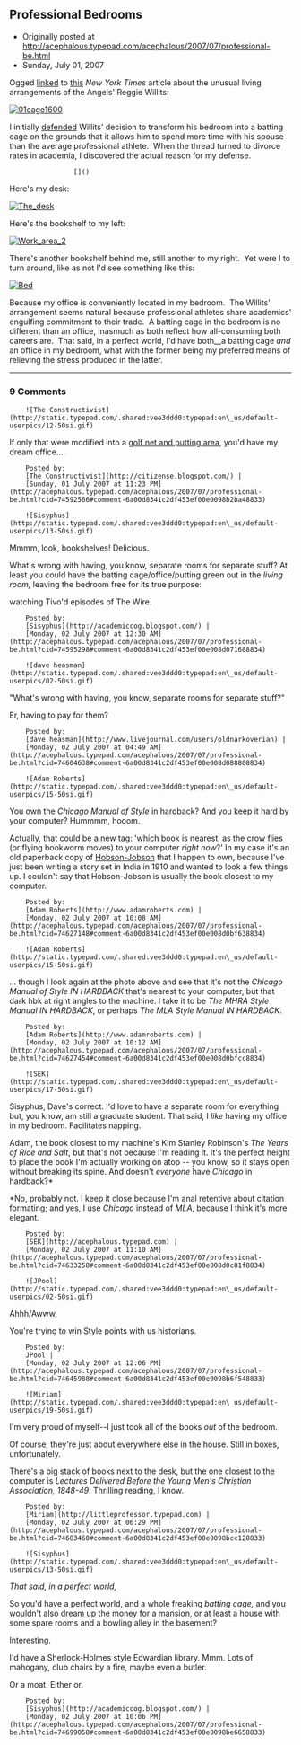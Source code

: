 ## Professional Bedrooms

 * Originally posted at http://acephalous.typepad.com/acephalous/2007/07/professional-be.html
 * Sunday, July 01, 2007



Ogged [linked](http://www.unfogged.com/archives/week\_2007\_07\_01.html) to [this](http://www.nytimes.com/2007/07/01/sports/01cage.html?ex=1341028800&en=e5292f3a8d589ae2&ei=5124&partner=permalink&exprod=permalink) _New York Times_ article about the unusual living arrangements of the Angels' Reggie Willits:

[![01cage1600](http://acephalous.typepad.com/photos/uncategorized/2007/07/01/01cage1600.jpg "01cage1600")](http://acephalous.typepad.com/photos/uncategorized/2007/07/01/01cage1600.jpg)

I initially [defended](http://www.unfogged.com/archives/comments\_7074.html#578244) Willits' decision to transform his bedroom into a batting cage on the grounds that it allows him to spend more time with his spouse than the average professional athlete.  When the thread turned to divorce rates in academia, I discovered the actual reason for my defense.  

		

					[]()
			

Here's my desk:

[![The\_desk](http://acephalous.typepad.com/photos/uncategorized/2007/07/01/the\_desk.jpg "The\_desk")](http://acephalous.typepad.com/photos/uncategorized/2007/07/01/the\_desk.jpg)

Here's the bookshelf to my left:

[![Work\_area\_2](http://acephalous.typepad.com/photos/uncategorized/2007/07/01/work\_area\_2.jpg "Work\_area\_2")](http://acephalous.typepad.com/photos/uncategorized/2007/07/01/work\_area\_2.jpg)

There's another bookshelf behind me, still another to my right.  Yet
were I to turn around, like as not I'd see something like this:

[![Bed](http://acephalous.typepad.com/photos/uncategorized/2007/07/01/bed.jpg "Bed")](http://acephalous.typepad.com/photos/uncategorized/2007/07/01/bed.jpg)

Because my office is conveniently located in my bedroom.  The
Willits' arrangement seems natural because professional athletes share
academics' engulfing commitment to their trade.  A batting cage in the
bedroom is no different than an office, inasmuch as both reflect how
all-consuming both careers are.  That said, in a perfect world, I'd
have both__a batting cage _and_ an office in my bedroom, what with the former being my preferred means of relieving the stress produced in the latter.  

			

* * *

### 9 Comments 

		

                
[]()

	

		![The Constructivist](http://static.typepad.com/.shared:vee3ddd0:typepad:en\_us/default-userpics/12-50si.gif)
	

	

		

If only that were modified into a [golf net and putting area](http://mlyhlss.blogspot.com/2007/06/take-your-blog-to-course-us-womens-open.html), you'd have my dream office....

	

		Posted by:
		[The Constructivist](http://citizense.blogspot.com/) |
		[Sunday, 01 July 2007 at 11:23 PM](http://acephalous.typepad.com/acephalous/2007/07/professional-be.html?cid=74592566#comment-6a00d8341c2df453ef00e0098b2ba48833)

[]()

	

		![Sisyphus](http://static.typepad.com/.shared:vee3ddd0:typepad:en\_us/default-userpics/13-50si.gif)
	

	

		

Mmmm, look, bookshelves! Delicious. 

What's wrong with having, you know, separate rooms for separate stuff? At least you could have the batting cage/office/putting green out in the _living room,_ leaving the bedroom free for its true purpose:

watching Tivo'd episodes of The Wire.

	

		Posted by:
		[Sisyphus](http://academiccog.blogspot.com/) |
		[Monday, 02 July 2007 at 12:30 AM](http://acephalous.typepad.com/acephalous/2007/07/professional-be.html?cid=74595298#comment-6a00d8341c2df453ef00e008d071688834)

[]()

	

		![dave heasman](http://static.typepad.com/.shared:vee3ddd0:typepad:en\_us/default-userpics/02-50si.gif)
	

	

		

"What's wrong with having, you know, separate rooms for separate stuff?"

 Er, having to pay for them?

	

		Posted by:
		[dave heasman](http://www.livejournal.com/users/oldnarkoverian) |
		[Monday, 02 July 2007 at 04:49 AM](http://acephalous.typepad.com/acephalous/2007/07/professional-be.html?cid=74604638#comment-6a00d8341c2df453ef00e008d088808834)

[]()

	

		![Adam Roberts](http://static.typepad.com/.shared:vee3ddd0:typepad:en\_us/default-userpics/15-50si.gif)
	

	

		

You own the _Chicago Manual of Style_ in hardback?  And you keep it hard by your computer?   Hummmm, hooom.

Actually, that could be a new tag: 'which book is nearest, as the crow flies (or flying bookworm moves) to your computer _right now_?'  In my case it's an old paperback copy of  [Hobson-Jobson](http://en.wikipedia.org/wiki/Hobson-Jobson) that I happen to own, because I've just been writing a story set in India in 1910 and wanted to look a few things up.  I couldn't say that Hobson-Jobson is usually the book closest to my computer. 

	

		Posted by:
		[Adam Roberts](http://www.adamroberts.com) |
		[Monday, 02 July 2007 at 10:08 AM](http://acephalous.typepad.com/acephalous/2007/07/professional-be.html?cid=74627148#comment-6a00d8341c2df453ef00e008d0bf638834)

[]()

	

		![Adam Roberts](http://static.typepad.com/.shared:vee3ddd0:typepad:en\_us/default-userpics/15-50si.gif)
	

	

		

... though I look again at the photo above and see that it's not the _Chicago Manual of Style IN HARDBACK_ that's nearest to your computer, but that dark hbk at right angles to the machine.  I take it to be _The MHRA Style Manual IN HARDBACK_, or perhaps _The MLA Style Manual IN HARDBACK_.

	

		Posted by:
		[Adam Roberts](http://www.adamroberts.com) |
		[Monday, 02 July 2007 at 10:12 AM](http://acephalous.typepad.com/acephalous/2007/07/professional-be.html?cid=74627454#comment-6a00d8341c2df453ef00e008d0bfcc8834)

[]()

	

		![SEK](http://static.typepad.com/.shared:vee3ddd0:typepad:en\_us/default-userpics/17-50si.gif)
	

	

		

Sisyphus, Dave's correct.  I'd love to have a separate room for everything but, you know, am still a graduate student.  That said, I _like_ having my office in my bedroom.  Facilitates napping.

Adam, the book closest to my machine's Kim Stanley Robinson's _The Years of Rice and Salt_, but that's not because I'm reading it.  It's the perfect height to place the book I'm actually working on atop -- you know, so it stays open without breaking its spine.  And doesn't _everyone_ have _Chicago_ in hardback?\*

\*No, probably not.  I keep it close because I'm anal retentive about citation formating; and yes, I use _Chicago_ instead of _MLA_, because I think it's more elegant.  

	

		Posted by:
		[SEK](http://acephalous.typepad.com) |
		[Monday, 02 July 2007 at 11:10 AM](http://acephalous.typepad.com/acephalous/2007/07/professional-be.html?cid=74633258#comment-6a00d8341c2df453ef00e008d0c81f8834)

[]()

	

		![JPool](http://static.typepad.com/.shared:vee3ddd0:typepad:en\_us/default-userpics/02-50si.gif)
	

	

		

Ahhh/Awww,  

You're trying to win Style points with us historians.

	

		Posted by:
		JPool |
		[Monday, 02 July 2007 at 12:06 PM](http://acephalous.typepad.com/acephalous/2007/07/professional-be.html?cid=74645988#comment-6a00d8341c2df453ef00e0098b6f548833)

[]()

	

		![Miriam](http://static.typepad.com/.shared:vee3ddd0:typepad:en\_us/default-userpics/19-50si.gif)
	

	

		

I'm very proud of myself--I just took all of the books _out_ of the bedroom.

Of course, they're just about everywhere else in the house.  Still in boxes, unfortunately.

There's a big stack of books next to the desk, but the one closest to the computer is _Lectures Delivered Before the Young Men's Christian Association, 1848-49_.  Thrilling reading, I know.

	

		Posted by:
		[Miriam](http://littleprofessor.typepad.com) |
		[Monday, 02 July 2007 at 06:29 PM](http://acephalous.typepad.com/acephalous/2007/07/professional-be.html?cid=74683460#comment-6a00d8341c2df453ef00e0098bcc128833)

[]()

	

		![Sisyphus](http://static.typepad.com/.shared:vee3ddd0:typepad:en\_us/default-userpics/13-50si.gif)
	

	

		

 _That said, in a perfect world,_ 

So you'd have a perfect world, and a whole freaking  _batting cage,_ and you wouldn't also dream up the money for a mansion, or at least a house with some spare rooms and a bowling alley in the basement?

Interesting. 

I'd have a Sherlock-Holmes style Edwardian library. Mmm. Lots of mahogany, club chairs by a fire, maybe even a butler. 

Or a moat. Either or.

	

		Posted by:
		[Sisyphus](http://academiccog.blogspot.com/) |
		[Monday, 02 July 2007 at 10:06 PM](http://acephalous.typepad.com/acephalous/2007/07/professional-be.html?cid=74699058#comment-6a00d8341c2df453ef00e0098be6658833)

		

        